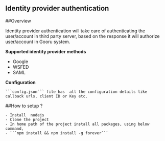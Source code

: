 Identity provider authentication
--------------------------------

##Overview

   Identity provider authentication will take care of authenticating the user/account in  third party server, based on the response it will authorize user/account in Gooru system.

**Supported identity provider methods**
   
   - Google
   - WSFED
   - SAML

**Configuration**
    
    ```config.json``` file has  all the configuration details like callback urls, client ID or Key etc.

##How to setup ?
    
    - Install  nodejs
    - Clone the project
    - In home path of the project install all packages, using below command,
    - ```npm install && npm install -g forever```






